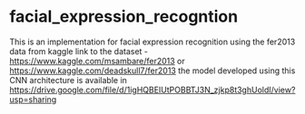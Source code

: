 # facial_expression_recogntion
This is an implementation for facial expression recognition using the fer2013 data from kaggle
link to the dataset - https://www.kaggle.com/msambare/fer2013 or https://www.kaggle.com/deadskull7/fer2013
the model developed using this CNN architecture is available in https://drive.google.com/file/d/1igHQBEIUtPOBBTJ3N_zjkp8t3ghUoldI/view?usp=sharing
